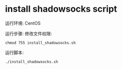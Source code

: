 # install shadowsocks script

运行环境: CentOS

运行步骤:
修改文件权限: 
```
chmod 755 install_shadowsocks.sh
```

运行脚本: 
```
./install_shadowsocks.sh
```
